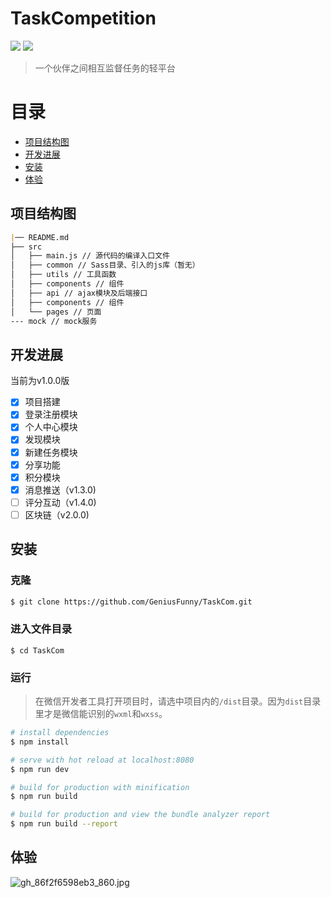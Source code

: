 # TaskCompetition
![](https://img.shields.io/badge/mpvue-framework-brightgreen.svg)   ![](https://img.shields.io/badge/eslint-standard-green.svg)

> 一个伙伴之间相互监督任务的轻平台

# 目录

* [项目结构图](#项目结构图)
* [开发进展](#开发进展)
* [安装](#安装)
* [体验](#体验)

## 项目结构图
```md
|── README.md
├── src
│   ├── main.js // 源代码的编译入口文件
│   ├── common // Sass目录、引入的js库（暂无）
│   ├── utils // 工具函数
│   ├── components // 组件
│   ├── api // ajax模块及后端接口
│   ├── components // 组件
│   └── pages // 页面
--- mock // mock服务

```
## 开发进展
当前为v1.0.0版

- [x] 项目搭建
- [x] 登录注册模块
- [x] 个人中心模块
- [x] 发现模块
- [x] 新建任务模块
- [x] 分享功能
- [x] 积分模块
- [x] 消息推送（v1.3.0)
- [ ] 评分互动（v1.4.0)
- [ ] 区块链（v2.0.0)

## 安装
### 克隆
```bash
$ git clone https://github.com/GeniusFunny/TaskCom.git
```
### 进入文件目录

```
$ cd TaskCom
```
### 运行

> 在微信开发者工具打开项目时，请选中项目内的`/dist`目录。因为`dist`目录里才是微信能识别的`wxml`和`wxss`。

``` bash
# install dependencies
$ npm install

# serve with hot reload at localhost:8080
$ npm run dev

# build for production with minification
$ npm run build

# build for production and view the bundle analyzer report
$ npm run build --report
```

## 体验
![gh_86f2f6598eb3_860.jpg](https://i.loli.net/2018/06/04/5b14e6af4c572.jpg)


